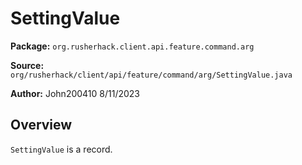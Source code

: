 # SettingValue

**Package:** `org.rusherhack.client.api.feature.command.arg`

**Source:** `org/rusherhack/client/api/feature/command/arg/SettingValue.java`

**Author:** John200410 8/11/2023



## Overview

`SettingValue` is a record.

